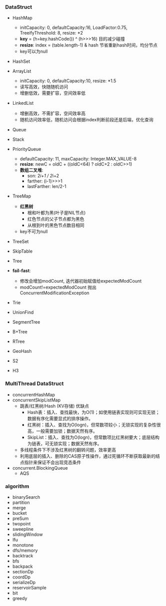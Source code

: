 
### DataStruct
* HashMap
    - initCapacity: 0, defaultCapacity:16, LoadFactor:0.75, TreeifyThreshold: 8, resize: *2
    - **key** = (h=key.hashCode()) ^ (h>>>16)  目的减少碰撞
    - **resize**: index = (table.length-1) & hash  节省重新hash时间，均分节点
    - key可以为null
* HashSet
* ArrayList
    - initCapacity: 0, defaultCapacity:10, resize: *1.5
    - 读写高效，快随随机访问
    - 增删低效，需要扩容，空间效率低
* LinkedList
    - 增删高效，不需扩容，空间效率高
    - 随机访问效率低，随机访问会根据index判断前段还是后端，优化查询
* Queue
* Stack
* PriorityQueue
    - defaultCapacity: 11, maxCapacity: Integer.MAX_VALUE-8
    - **resize**: newC = oldC + ((oldC<64) ? oldC+2 : oldC>>1)
    - **数组二叉堆**: 
        + son: 2*i+1 / 2*i+2
        + farther: (i-1)>>>1
        + lastFarther: len/2-1 
* TreeMap
    - **红黑树**
        + 根和叶都为黑(叶子是NIL节点)
        + 红色节点的父子节点都为黑色
        + 从根到叶的黑色节点数目相同
    - key不可为null
* TreeSet
* SkipTable
* Tree
* **fail-fast**: 
    - 修改会增加modCount, 迭代器初始赋值给expectedModCount
    - modCount!=expectedModCount 抛出 ConcurrentModificationException

* Trie
* UnionFind
* SegmentTree

* B+Tree
* RTree
* GeoHash
* S2
* H3

### MultiThread DataStruct
* concurrentHashMap
* concurrentSkipListMap
    - 跳表/红黑树/Hash (KV存储) 优缺点
        + Hash表：插入、查找最快，为O(1)；如使用链表实现则可实现无锁；数据有序化需要显式的排序操作。
        + 红黑树：插入、查找为O(logn)，但常数项较小；无锁实现的复杂性很高，一般需要加锁；数据天然有序。
        + SkipList：插入、查找为O(logn)，但常数项比红黑树要大；底层结构为链表，可无锁实现；数据天然有序。
    - 多线程条件下不涉及红黑树的翻转问题，效率更高
    - 利用底层的插入、删除的CAS原子性操作，通过死循环不断获取最新的结点指针来保证不会出现竞态条件
* concurrent.BlockingQueue
    - AQS


### algorithm
* binarySearch
* partition
* merge
* bucket
* preSum
* twopoint
* sweepline
* slidingWindow
* lfu
* monotone
* dfs/memory
* backtrack
* bfs
* backpack
* sectionDp
* coordDp
* serializeDp
* reservoirSample
* bit
* greedy



